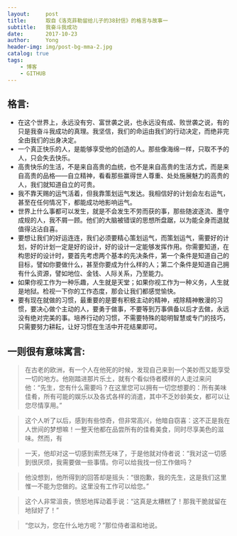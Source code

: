 ```yaml
---
layout:     post
title:      取自《洛克菲勒留给儿子的38封信》的格言与故事一
subtitle:   我奋斗我成功
date:       2017-10-23
author:     Yong
header-img: img/post-bg-mma-2.jpg
catalog: true
tags:
    - 博客
    - GITHUB
---
```

## 格言:
- 在这个世界上，永远没有穷、富世袭之说，也永远没有成、败世袭之说，有的只是我奋斗我成功的真理。我坚信，我们的命运由我们的行动决定，而绝非完全由我们的出身决定。
- 一个真正快乐的人，是能够享受他的创造的人。那些像海绵一样，只取不予的人，只会失去快乐。
- 高贵快乐的生活，不是来自高贵的血统，也不是来自高贵的生活方式，而是来自高贵的品格——自立精神，看看那些赢得世人尊重、处处施展魅力的高贵的人，我们就知道自立的可贵。
- 我不靠天赐的运气活着，但我靠策划运气发达。我相信好的计划会左右运气，甚至在任何情况下，都能成功地影响运气。
- 世界上什么事都可以发生，就是不会发生不劳而获的事，那些随波逐流、墨守成规的人，我不屑一顾。他们的大脑被错误的思想所盘踞，以为能全身而退就值得沾沾自喜。
- 要想让我们的好运连连，我们必须要精心策划运气，而策划运气，需要好的计划，好的计划一定是好的设计，好的设计一定能够发挥作用。你需要知道，在构思好的设计时，要首先考虑两个基本的先决条件，第一个条件是知道自己的目标，譬如你要做什么，甚至你要成为什么样的人；第二个条件是知道自己拥有什么资源，譬如地位、金钱、人际关系，乃至能力。
- 如果你视工作为一种乐趣，人生就是天堂；如果你视工作为一种义务，人生就是地狱。检视一下你的工作态度，那会让我们都感觉愉快。
- 要有现在就做的习惯，最重要的是要有积极主动的精神，戒除精神散漫的习惯，要决心做个主动的人，要勇于做事，不要等到万事俱备以后才去做，永远没有绝对完美的事。培养行动的习惯，不需要特殊的聪明智慧或专门的技巧，只需要努力耕耘，让好习惯在生活中开花结果即可。

## 一则很有意味寓言:
>在古老的欧洲，有一个人在他死的时候，发现自己来到一个美妙而又能享受一切的地方。他刚踏进那片乐土，就有个看似侍者模样的人走过来问他：“先生，您有什么需要吗？在这里您可以拥有一切您想要的：所有美味佳肴，所有可能的娱乐以及各式各样的消遣，其中不乏妙龄美女，都可以让您尽情享用。”

>这个人听了以后，感到有些惊奇，但非常高兴，他暗自窃喜：这不正是我在人世间的梦想嘛！一整天他都在品尝所有的佳肴美食，同时尽享美色的滋味。然而，有

>一天，他却对这一切感到索然无味了，于是他就对侍者说：“我对这一切感到很厌烦，我需要做一些事情。你可以给我找一份工作做吗？

>他没想到，他所得到的回答却是摇头：“很抱歉，我的先生，这是我们这里惟一不能为您做的。这里没有工作可以给您。”

>这个人非常沮丧，愤怒地挥动着手说：“这真是太糟糕了！那我干脆就留在地狱好了！”

>“您以为，您在什么地方呢？”那位侍者温和地说。
